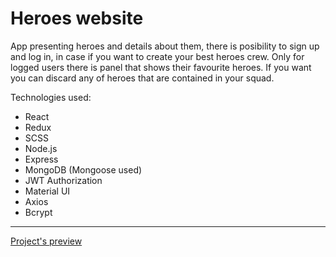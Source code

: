 <h1>Heroes website</h1>
<p>App presenting heroes and details about them, there is posibility to sign up and log in, in case if you want to create your best heroes crew. Only for logged users there is panel that shows their favourite heroes. If you want you can discard any of heroes that are contained in your squad.</p>
<p>Technologies used:</p>
<ul>
  <li>React</li>
  <li>Redux</li>
  <li>SCSS</li>
  <li>Node.js</li>
  <li>Express</li>
  <li>MongoDB (Mongoose used)</li>
  <li>JWT Authorization</li>
  <li>Material UI</li>
  <li>Axios</li>
  <li>Bcrypt</li>
</ul>
<hr>
<a href="https://heroes-web.herokuapp.com/" target="_blank">Project's preview</a>

